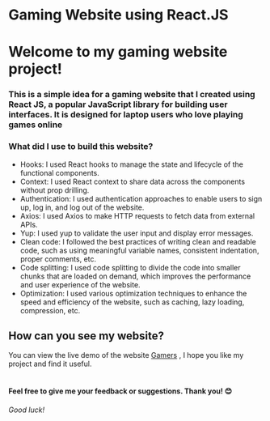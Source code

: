 # Gaming Website using React.JS

# Welcome to my gaming website project!

### This is a simple idea for a gaming website that I created using React JS, a popular JavaScript library for building user interfaces. It is designed for laptop users who love playing games online

### What did I use to build this website?
- Hooks: I used React hooks to manage the state and lifecycle of the functional components.
- Context: I used React context to share data across the components without prop drilling.
- Authentication: I used authentication approaches to enable users to sign up, log in, and log out of the website.
- Axios: I used Axios to make HTTP requests to fetch data from external APIs.
- Yup: I used yup to validate the user input and display error messages.
- Clean code: I followed the best practices of writing clean and readable code, such as using meaningful variable names, consistent indentation, proper comments, etc.
- Code splitting: I used code splitting to divide the code into smaller chunks that are loaded on demand, which improves the performance and user experience of the website.
- Optimization: I used various optimization techniques to enhance the speed and efficiency of the website, such as caching, lazy loading, compression, etc.

## How can you see my website?
You can view the live demo of the website [Gamers](https://reactjs-gamer.netlify.app/) , I hope you like my project and find it useful.
<br />
<br />
#### Feel free to give me your feedback or suggestions. Thank you! 😊
###### Good luck!
